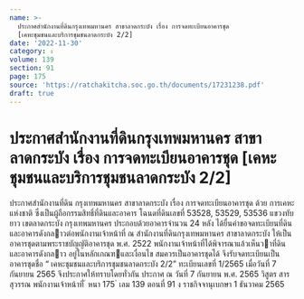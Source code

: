 ```yaml
---
name: >-
  ประกาศสำนักงานที่ดินกรุงเทพมหานคร สาขาลาดกระบัง เรื่อง การจดทะเบียนอาคารชุด
  [เคหะชุมชนและบริการชุมชนลาดกระบัง 2/2]
date: '2022-11-30'
category: ง
volume: 139
section: 91
page: 175
source: 'https://ratchakitcha.soc.go.th/documents/17231238.pdf'
draft: true
---
```


# ประกาศสำนักงานที่ดินกรุงเทพมหานคร สาขาลาดกระบัง เรื่อง การจดทะเบียนอาคารชุด [เคหะชุมชนและบริการชุมชนลาดกระบัง 2/2]

ประกาศสํานักงานที่ดิน กรุงเทพมหานคร สาขาลาดกระบัง เรื่อง การจดทะเบียนอาคารชุด ด้วย การเคหะแห่งชาติ ซึ่งเป็นผู้ถือกรรมสิทธิ์ที่ดินและอาคาร โฉนดที่ดินเลขที่ 53528, 53529, 53536 แขวงทับยาว เขตลาดกระบัง กรุงเทพมหานคร ประกอบด้วยอาคารจํานวน 24 หลัง ได้ยื่นคําขอจดทะเบียนที่ดินและอาคารดังกลาวต่อพนักงานเจ้าหน้าที่ ณ สํานักงานที่ดินกรุงเทพมหานคร สาขาลาดกระบัง ให้เป็นอาคารชุดตามพระราชบัญญัติอาคารชุด พ.ศ. 2522 พนักงานเจ้าหน้าที่ได้พิจารณาแล้วเห็นวาที่ดินและอาคารดังกลาว อยู่ในหลักเกณฑและเงื่อนไข สมควรเป็นอาคารชุดได้ จึงรับจดทะเบียนเป็นอาคารชุดชื่อ “ เคหะชุมชนและบริการชุมชนลาดกระบัง 2/2” ทะเบียนเลขที่ 1/2565 เมื่อวันที่ 7 กันยายน 2565 จึงประกาศให้ทราบโดยทั่วกัน ประกาศ ณ วันที่ 7 กันยายน พ.ศ. 2565 วิสูตร สารสุวรรณ พนักงานเจ้าหน้าที่ ้ หนา 175 ่ เลม 139 ตอนที่ 91 ง ราชกิจจานุเบกษา 1 ธันวาคม 2565
